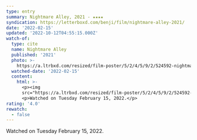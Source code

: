 ```yaml
---
type: entry
summary: Nightmare Alley, 2021 - ★★★★
syndication: https://letterboxd.com/benji/film/nightmare-alley-2021/
date: '2022-02-15'
updated: '2022-10-12T04:55:15.000Z'
watch-of:
  type: cite
  name: Nightmare Alley
  published: '2021'
  photo: >-
    https://a.ltrbxd.com/resized/film-poster/5/2/4/5/9/2/524592-nightmare-alley-0-600-0-900-crop.jpg?v=778e2ed2f0
  watched-date: '2022-02-15'
  content:
    html: >-
      <p><img
      src="https://a.ltrbxd.com/resized/film-poster/5/2/4/5/9/2/524592-nightmare-alley-0-600-0-900-crop.jpg?v=778e2ed2f0"/></p>
      <p>Watched on Tuesday February 15, 2022.</p>
rating: '4.0'
rewatch:
  - false
---
```

Watched on Tuesday February 15, 2022.
